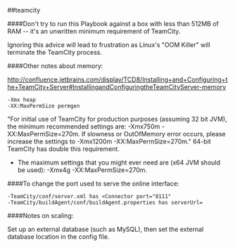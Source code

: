 ##teamcity


####Don't try to run this Playbook against a box with less than 512MB of RAM -- it's an unwritten minimum requirement of TeamCity.

Ignoring this advice will lead to frustration as Linux's "OOM Killer" will terminate the TeamCity process.

####Other notes about memory:

http://confluence.jetbrains.com/display/TCD8/Installing+and+Configuring+the+TeamCity+Server#InstallingandConfiguringtheTeamCityServer-memory

    -Xmx heap
    -XX:MaxPermSize permgen

"For initial use of TeamCity for production purposes (assuming 32 bit JVM), the minimum recommended settings are: -Xmx750m -XX:MaxPermSize=270m. If slowness or OutOfMemory error occurs, please increase the settings to -Xmx1200m -XX:MaxPermSize=270m."  64-bit TeamCity has double this requirement.

- The maximum settings that you might ever need are (x64 JVM should be used): -Xmx4g -XX:MaxPermSize=270m.


####To change the port used to serve the online interface:

    -TeamCity/conf/server.xml has <Connector port="8111"
    -TeamCity/buildAgent/conf/buildAgent.properties has serverUrl=


####Notes on scaling:

Set up an external database (such as MySQL), then set the external database location in the config file.